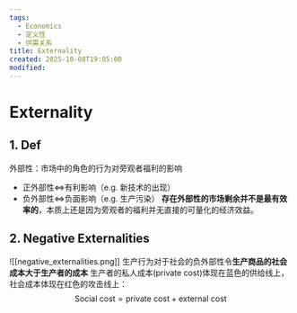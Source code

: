 ```yaml
---
tags:
  - Economics
  - 定义性
  - 供需关系
title: Externality
created: 2025-10-08T19:05:00
modified:
---
```

# Externality
## 1. Def
外部性：市场中的角色的行为对旁观者福利的影响
- 正外部性$\Leftrightarrow$有利影响（e.g. 新技术的出现）
- 负外部性$\Leftrightarrow$负面影响（e.g. 生产污染）
**存在外部性的市场剩余并不是最有效率的**，本质上还是因为旁观者的福利并无直接的可量化的经济效益。

## 2. Negative Externalities
![[negative_externalities.png]]
生产行为对于社会的负外部性令**生产商品的社会成本大于生产者的成本**
生产者的私人成本(private cost)体现在蓝色的供给线上，社会成本体现在红色的攻击线上：
$$\text{Social cost}=\text{private cost}+\text{external cost}$$


